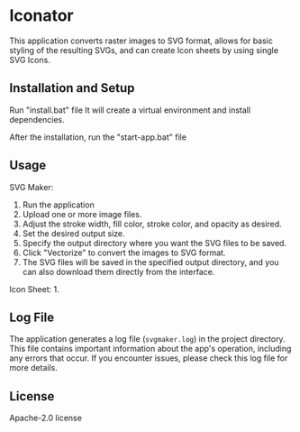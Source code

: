 # Iconator

This application converts raster images to SVG format, allows for basic styling of the resulting SVGs, and can create Icon sheets by using single SVG Icons.

## Installation and Setup

Run "install.bat" file
It will create a virtual environment and install dependencies.

After the installation, run the "start-app.bat" file


## Usage

SVG Maker:
1. Run the application
2. Upload one or more image files.
3. Adjust the stroke width, fill color, stroke color, and opacity as desired.
4. Set the desired output size.
5. Specify the output directory where you want the SVG files to be saved.
6. Click "Vectorize" to convert the images to SVG format.
7. The SVG files will be saved in the specified output directory, and you can also download them directly from the interface.

Icon Sheet:
1. 

## Log File

The application generates a log file (`svgmaker.log`) in the project directory. This file contains important information about the app's operation, including any errors that occur. If you encounter issues, please check this log file for more details.

## License

Apache-2.0 license
